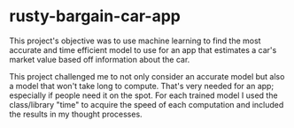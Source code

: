 # rusty-bargain-car-app
This project's objective was to use machine learning to find the most accurate and time efficient model to use for an app that estimates a car's market value based off information about the car.

This project challenged me to not only consider an accurate model but also a model that won't take long to compute. That's very needed for an app; especially if people need it on the spot. For each trained model I used the class/library "time" to acquire the speed of each computation and included the results in my thought processes.
